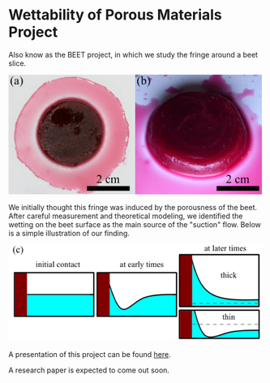 # Wettability of Porous Materials Project

Also know as the BEET project, in which we study the fringe around a beet slice. 

<img src="/assets/images/2024/12/beet-fringe-pic.png" width=500px>

We initially thought this fringe was induced by the porousness of the beet. After careful measurement and theoretical modeling, we identified the wetting on the beet surface as the main source of the "suction" flow. Below is a simple illustration of our finding.

<img src="/assets/images/2024/12/dimple-formation.png" width=500px> 

A presentation of this project can be found [here](https://docs.google.com/presentation/d/1yhSAJb_s5hPg7i-JsvLw4tsoSxmCTT8icr6oRAvLXgY/edit?usp=sharing).

A research paper is expected to come out soon.